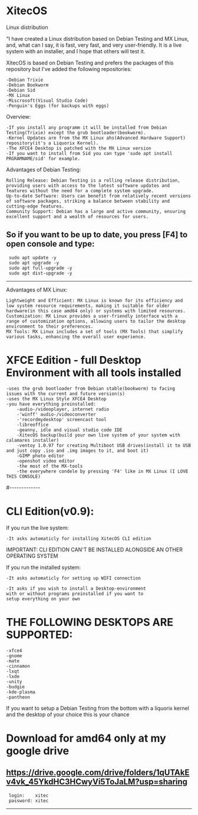 # XitecOS
Linux distribution

"I have created a Linux distribution based on Debian Testing and MX Linux, and, what can I say, it is fast, very fast, and very user-friendly. It is a live system with an installer, and I hope that others will test it.

XitecOS is based on Debian Testing and prefers the packages of this repository but I've added the following repositories:

    -Debian Trixie
    -Debian Bookworm
    -Debian Sid
    -MX Linux
    -Miscrosoft(Visual Studio Code)
    -Penguin's Eggs (for backups with eggs)
    
Overview:

    -If you install any programm it will be installed from Debian Testing(Trixie) except the grub bootloader(bookworm).
    -Kernel Updates are from the MX Linux ahs(Advanced Hardware Support) repository(it's a Liquorix Kernel).
    -The XFCE4 Desktop is patched with the MX Linux version
    -If you want to install from Sid you can type 'sudo apt install PRGRAMNAME/sid' for example.

Advantages of Debian Testing:

    Rolling Release: Debian Testing is a rolling release distribution, providing users with access to the latest software updates and features without the need for a complete system upgrade.
    Up-to-date Software: Users can benefit from relatively recent versions of software packages, striking a balance between stability and cutting-edge features.
    Community Support: Debian has a large and active community, ensuring excellent support and a wealth of resources for users.

So if you want to be up to date, you press [F4] to open console and type:
--------------------------------------------------
     sudo apt update -y
     sudo apt upgrade -y
     sudo apt full-upgrade -y
     sudo apt dist-upgrade -y
--------------------------------------------------

Advantages of MX Linux:

    Lightweight and Efficient: MX Linux is known for its efficiency and low system resource requirements, making it suitable for older hardware(in this case amd64 only) or systems with limited resources.
    Customization: MX Linux provides a user-friendly interface with a range of customization options, allowing users to tailor the desktop environment to their preferences.
    MX Tools: MX Linux includes a set of tools (MX Tools) that simplify various tasks, enhancing the overall user experience.

# XFCE Edition - full Desktop Environment with all tools installed

    -uses the grub bootloader from Debian stable(bookworm) to facing issues with the current and future version(s)
    -uses the MX Linux Style XFCE4 Desktop
    -you have everything preinstalled:
        -audio-/videoplayer, internet radio
        -'winff' audio-/videoconverter
        -'recordmydesktop' screencast tool
        -libreoffice
        -geanny, idle and visual studio code IDE
        -XitecOS backup(build your own live system of your system with calamares installer)
        -ventoy 1.0.97 for creating Multiboot USB drives(install it to USB and just copy .iso and .img images to it, and boot it)
        -GIMP photo editor
        -openshot video editor
        -the most of the MX-tools
        -the everywhere condele by pressing 'F4' like in MX Linux (I LOVE THIS CONSOLE)
        
#-------------

# CLI Edition(v0.9):

If you run the live system:

    -It asks automaticly for installing XitecOS CLI edition

IMPORTANT: CLI EDITION CAN'T BE INSTALLED ALONGSIDE AN OTHER OPERATING SYSTEM

If you run the installed system:

    -It asks automaticly for setting up WIFI connection

    -It asks if you wish to install a Desktop-environment
    with or without programs preinstalled if you want to
    setup everything on your own

# THE FOLLOWING DESKTOPS ARE SUPPORTED:

    -xfce4
    -gnome
    -mate
    -cinnamon
    -lxqt
    -lxde
    -unity
    -budgie
    -kde-plasma
    -pantheon


If you want to setup a Debian Testing from the bottom with a liquorix kernel and the desktop of your choice this is your chance

# Download for amd64 only at my google drive
https://drive.google.com/drive/folders/1qUTAkEv4vk_45YkdHC3HCwyVi5ToJaLM?usp=sharing
----------------------------------------------------
     login:    xitec
     password: xitec
----------------------------------------------------
